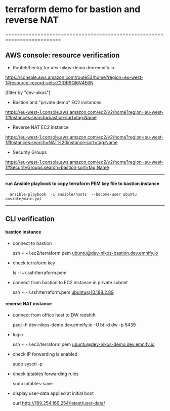 # terraform demo for bastion and reverse NAT
=========================================================================

     
## AWS console: resource verification 

* Route53 entry for dev-nikos-demo.dev.emnify.io.

https://console.aws.amazon.com/route53/home?region=eu-west-1#resource-record-sets:Z2IDR9QI6V4E6N

[filter by "dev-nikos"]

* Bastion and "private demo" EC2 instances

https://eu-west-1.console.aws.amazon.com/ec2/v2/home?region=eu-west-1#Instances:search=bastion;sort=tag:Name

* Reverse NAT EC2 instance

https://eu-west-1.console.aws.amazon.com/ec2/v2/home?region=eu-west-1#Instances:search=NAT%20instance;sort=tag:Name

* Security Groups

https://eu-west-1.console.aws.amazon.com/ec2/v2/home?region=eu-west-1#SecurityGroups:search=bastion;sort=tag:Name

------------------------------------------------
#### run Ansible playbook to copy terraform PEM key file to bastion instance

      ansible-playbook  -i ansible/hosts  --become-user ubuntu  ansible/main.yml 
 

------------------------------------------------
## CLI verification

#### bastion instance 
- connect to bastion

    ssh  -i ~/.ec2/terraform.pem ubuntu@dev-nikos-bastion.dev.emnify.io

- check terraform key 

    ls -l ~/.ssh/terraform.pem

- connect from bastion to EC2 instance in private subnet

    ssh  -i ~/.ssh/terraform.pem  ubuntu@10.188.2.89

#### reverse NAT instance

- connect from office host to DW redshift 

    psql -h dev-nikos-demo.dev.emnify.io  -U bi  -d dw -p 5439


- login

    ssh  -i ~/.ec2/terraform.pem ubuntu@dev-nikos-demo.dev.emnify.io

- check IP forwarding is enabled

    sudo sysctl -p

- check iptables forwarding rules

    sudo iptables-save

- display user-data applied at initial boot  

    curl http://169.254.169.254/latest/user-data/

